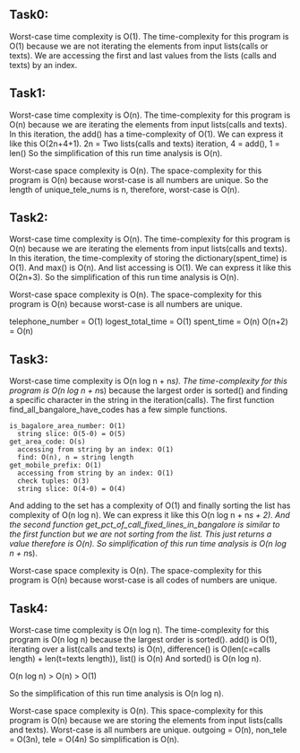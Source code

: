 ## Task0:
Worst-case time complexity is O(1).
The time-complexity for this program is O(1) because we are not iterating the
elements from input lists(calls or texts). We are accessing the first and last
values from the lists (calls and texts) by an index.


## Task1:
Worst-case time complexity is O(n).
The time-complexity for this program is O(n) because we are iterating the
elements from input lists(calls and texts). In this iteration, the add()
has a time-complexity of O(1). We can express it like this O(2n+4+1).
2n = Two lists(calls and texts) iteration, 4 = add(), 1 = len()
So the simplification of this run time analysis is O(n).

Worst-case space complexity is O(n).
The space-complexity for this program is O(n) because worst-case is all
numbers are unique.
So the length of unique_tele_nums is n, therefore, worst-case is O(n).



## Task2:
Worst-case time complexity is O(n).
The time-complexity for this program is O(n) because we are iterating the
elements from input lists(calls and texts). In this iteration, the time-complexity
of storing the dictionary(spent_time) is O(1). And max() is O(n). And list accessing
is O(1). We can express it like this O(2n+3).
So the simplification of this run time analysis is O(n).

Worst-case space complexity is O(n).
The space-complexity for this program is O(n) because worst-case is all
numbers are unique.

telephone_number = O(1)
logest_total_time = O(1)
spent_time = O(n)
O(n+2) = O(n)


## Task3:
Worst-case time complexity is O(n log n + n*s).
The time-complexity for this program is O(n log n + n*s) because the largest order is
sorted() and finding a specific character in the string in the iteration(calls).
The first function find_all_bangalore_have_codes has a few simple functions.

```
is_bagalore_area_number: O(1)
  string slice: O(5-0) = O(5)
get_area_code: O(s)
  accessing from string by an index: O(1)
  find: O(n), n = string length
get_mobile_prefix: O(1)
  accessing from string by an index: O(1)
  check tuples: O(3)
  string slice: O(4-0) = O(4)
```

And adding to the set has a complexity of O(1) and finally sorting the list has
complexity of O(n log n). We can express it like this O(n log n + n*s + 2).
And the second function get_pct_of_call_fixed_lines_in_bangalore is similar to
the first function but we are not sorting from the list. This just returns a value
therefore is O(n). So simplification of this run time analysis is O(n log n + n*s).

Worst-case space complexity is O(n).
The space-complexity for this program is O(n) because worst-case is all codes of
numbers are unique.


## Task4:
Worst-case time complexity is O(n log n).
The time-complexity for this program is O(n log n) because the largest order is
sorted(). add() is O(1), iterating over a list(calls and texts) is O(n),
difference() is O(len(c=calls length) + len(t=texts length)), list() is O(n)
And sorted() is O(n log n).

O(n log n) > O(n) > O(1)

So the simplification of this run time analysis is O(n log n).

Worst-case space complexity is O(n).
This space-complexity for this program is O(n) because we are storing the
elements from input lists(calls and texts). Worst-case is all numbers are unique.
outgoing = O(n), non_tele = O(3n), tele = O(4n)
So simplification is O(n).


